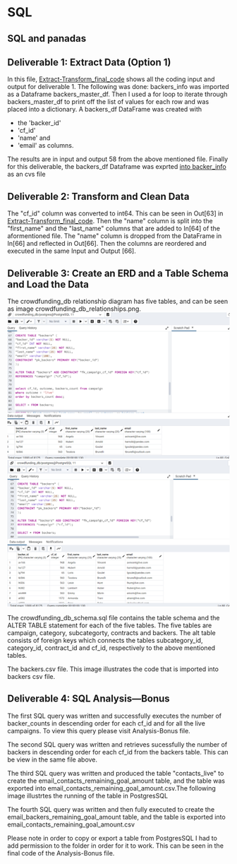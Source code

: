 # SQL
## SQL and panadas
## Deliverable 1: Extract Data (Option 1)
In this file, [Extract-Transform_final_code](https://github.com/Judyhm2/SQL/blob/main/Crowdfunding-ETL/Extract-Transform_final_code.ipynb) shows all the coding input and output for deliverable 1. The following was done: backers_info was imported as a Dataframe backers_master_df. Then I used a for loop to iterate through backers_master_df to print off the list of values for each row and was placed into a dictionary. A backers_df DataFrame was created with

- the 'backer_id'
- 'cf_id'
- 'name' and
- 'email' as columns.

The results are in input and output 58 from the above mentioned file. Finally for this deliverable, the backers_df Dataframe was exprted [into backer_info](https://github.com/Judyhm2/SQL/blob/main/Crowdfunding-ETL/backer_info.csv) as an cvs file

## Deliverable 2: Transform and Clean Data
The "cf_id" column was converted to int64. This can be seen in Out[63] in [Extract-Transform_final_code](https://github.com/Judyhm2/SQL/blob/main/Crowdfunding-ETL/Extract-Transform_final_code.ipynb).
Then the "name" column is split into the "first_name" and the "last_name" columns that are added to In[64] of the aformentioned file.
The "name" column is dropped from the DataFrame in In[66] and reflected in Out[66]. Then the columns are reordered and executed in the same Input and Output [66].

## Deliverable 3: Create an ERD and a Table Schema and Load the Data
The crowdfunding_db relationship diagram has five tables, and can be seen as image
crowdfunding_db_relationships.png.
![](https://github.com/Judyhm2/SQL/blob/main/Crowdfunding-ETL/Deliverable%203.png)
![](https://github.com/Judyhm2/SQL/blob/main/Crowdfunding-ETL/Deliverable%203a.png)

The crowdfunding_db_schema.sql file contains the table schema and the ALTER TABLE statement for each of the five tables. The five tables are campaign, category, subcategorty, contracts and backers. The alt table consists of foreign keys which connects the tables subcategory_id, category_id, contract_id and cf_id, respectively to the above mentioned tables.

The backers.csv file. This image illustrates the code that is imported into backers csv file. 

## Deliverable 4: SQL Analysis—Bonus
The first SQL query was written and successfully executes the number of backer_counts in descending order for each cf_id and for all the live campaigns. To view this query please visit Analysis-Bonus file.

The second SQL query was written and retrieves sucessfully the number of backers in descending order for each cf_id from the backers table. This can be view in the same file above.

The third SQL query was written and produced the table "contacts_live" to create the email_contacts_remaining_goal_amount table, and the table was exported into email_contacts_remaining_goal_amount.csv.The following image illustrtes the running of the table in PostgresSQL 

The fourth SQL query was written and then fully executed to create the email_backers_remaining_goal_amount table, and the table is exported into email_contacts_remaining_goal_amount.csv 

Please note in order to copy or export a table from PostgresSQL I had to add permission to the folder in order for it to work. This can be seen in the final code of the Analysis-Bonus file.
